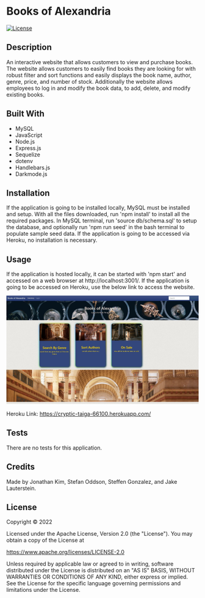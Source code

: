 # Books of Alexandria
[![License](https://img.shields.io/badge/License-Apache_2.0-blue.svg)](https://opensource.org/licenses/Apache-2.0)

## Description
An interactive website that allows customers to view and purchase books. The website allows customers to easily find books they are looking for with robust filter and sort functions and easily displays the book name, author, genre, price, and number of stock. Additionally the website allows employees to log in and modify the book data, to add, delete, and modify existing books.

## Built With
* MySQL
* JavaScript
* Node.js
* Express.js
* Sequelize
* dotenv
* Handlebars.js
* Darkmode.js

## Installation
If the application is going to be installed locally, MySQL must be installed and setup. With all the files downloaded, run 'npm install' to install all the required packages. In MySQL terminal, run 'source db/schema.sql' to setup the database, and optionally run 'npm run seed' in the bash terminal to populate sample seed data.
If the application is going to be accessed via Heroku, no installation is necessary.

## Usage
If the application is hosted locally, it can be started with 'npm start' and accessed on a web browser at http://localhost:3001/.
If the application is going to be accessed on Heroku, use the below link to access the website.

![Application Screenshot](./assets/images/application-screenshot.jpg?raw=tru "Application Screenshot")

Heroku Link: https://cryptic-taiga-66100.herokuapp.com/

## Tests
There are no tests for this application.

## Credits
Made by Jonathan Kim, Stefan Oddson, Steffen Gonzalez, and Jake Lauterstein.

## License
Copyright &copy; 2022

Licensed under the Apache License, Version 2.0 (the "License"). You may obtain a copy of the License at

https://www.apache.org/licenses/LICENSE-2.0

Unless required by applicable law or agreed to in writing, software distributed under the License is distributed on an "AS IS" BASIS, WITHOUT WARRANTIES OR CONDITIONS OF ANY KIND, either express or implied. See the License for the specific language governing permissions and limitations under the License.
